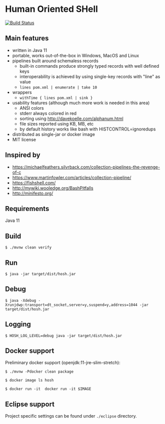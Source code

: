 # Human Oriented SHell

[![Build Status](https://dev.azure.com/davideangelocola/hosh/_apis/build/status/dfa1.hosh?branchName=master)](https://dev.azure.com/davideangelocola/hosh/_build/latest?definitionId=1&branchName=master)

## Main features
- written in Java 11
- portable, works out-of-the-box in Windows, MacOS and Linux
- pipelines built around schemaless records
    - built-in commands produce strongly typed records with well defined keys
    - interoperability is achieved by using single-key records with "line" as value
    - `lines pom.xml | enumerate | take 10`
- wrappers
    - `withTime { lines pom.xml | sink }`
- usability features (although much more work is needed in this area)
    - ANSI colors
    - stderr always colored in red
    - sorting using http://davekoelle.com/alphanum.html
    - file sizes reported using KB, MB, etc
    - by default history works like bash with HISTCONTROL=ignoredups
- distributed as single-jar or docker image
- MIT license


## Inspired by
- https://michaelfeathers.silvrback.com/collection-pipelines-the-revenge-of-c
- https://www.martinfowler.com/articles/collection-pipeline/
- https://fishshell.com/
- http://mywiki.wooledge.org/BashPitfalls
- http://minifesto.org/

## Requirements

Java 11

## Build

`$ ./mvnw clean verify`

## Run

`$ java -jar target/dist/hosh.jar`

## Debug

`$ java -Xdebug -Xrunjdwp:transport=dt_socket,server=y,suspend=y,address=1044 -jar target/dist/hosh.jar`

## Logging

`$ HOSH_LOG_LEVEL=debug java -jar target/dist/hosh.jar`

## Docker support

Preliminary docker support (openjdk:11-jre-slim-stretch):

`$ ./mvnw -Pdocker clean package`

`$ docker image ls hosh`

`$ docker run -it  docker run -it $IMAGE`

## Eclipse support

Project specific settings can be found under `./eclipse` directory.
